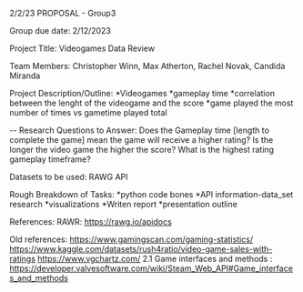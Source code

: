 2/2/23
PROPOSAL - Group3 

Group due date: 2/12/2023

Project Title: Videogames Data Review

Team Members: Christopher Winn, Max Atherton, Rachel Novak, Candida Miranda

Project Description/Outline: 
*Videogames 
*gameplay time
*correlation between the lenght of the videogame and the score
*game played the most number of times vs gametime played total


-- Research Questions to Answer:
Does the Gameplay time [length to complete the game] mean the game will receive a higher rating?
Is the longer the video game the higher the score?
What is the highest rating gameplay timeframe? 


Datasets to be used: RAWG API

Rough Breakdown of Tasks: 
*python code bones
*API information-data_set research
*visualizations
*Writen report
*presentation outline


References:
 RAWR: https://rawg.io/apidocs


Old references:
https://www.gamingscan.com/gaming-statistics/
https://www.kaggle.com/datasets/rush4ratio/video-game-sales-with-ratings
https://www.vgchartz.com/
 2.1 Game interfaces and methods : https://developer.valvesoftware.com/wiki/Steam_Web_API#Game_interfaces_and_methods
